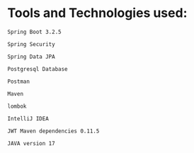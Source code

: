 # Tools and Technologies used: 

	Spring Boot 3.2.5
	
	Spring Security
	
	Spring Data JPA
	
	Postgresql Database
	
	Postman
	
	Maven
	
	lombok
	
	IntelliJ IDEA
	
	JWT Maven dependencies 0.11.5
	
	JAVA version 17
